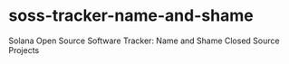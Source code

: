 # soss-tracker-name-and-shame
Solana Open Source Software Tracker: Name and Shame Closed Source Projects
